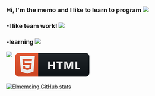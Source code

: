 ### Hi, I'm the memo and I like to learn to program <img src="https://media.giphy.com/media/VgCDAzcKvsR6OM0uWg/giphy.gif" width="50"> 
### -I like team work! <img src="https://media.giphy.com/media/LnQjpWaON8nhr21vNW/giphy.gif" width="60"> 

### -learning <img src="https://media.giphy.com/media/12oufCB0MyZ1Go/giphy.gif" width="50"></h2>
<img src="https://img.shields.io/badge/-C%20&%20C++-659ad2?style=flat&logo=c%2B%2B&logoColor=ffffff"> 
<img src="https://raw.githubusercontent.com/8bithemant/8bithemant/master/svg/dev/languages/html.svg" alt="Twitter" style="vertical-align:top; margin:4px">

[![Elmemoing GitHub stats](https://github-readme-stats.vercel.app/api?username=Elmemoing)](https://github.com/anuraghazra/github-readme-stats)
